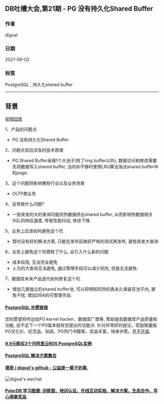 ## DB吐槽大会,第21期 - PG 没有持久化Shared Buffer  
  
### 作者  
digoal  
  
### 日期  
2021-09-02  
  
### 标签  
PostgreSQL , 持久化shared buffer  
  
----  
  
## 背景  
[视频回放](https://www.bilibili.com/video/BV1Jq4y1T7AG/)  
  
1、产品的问题点  
- PG 没有持久化Shared Buffer  
  
2、问题点背后涉及的技术原理  
- PG Shared Buffer采用1个大池子(除了ring buffer以外), 数据访问和修改需要先将数据写入shared buffer, 当内存不够时使用LRU算法淘汰shared buffer中的page.   
  
3、这个问题将影响哪些行业以及业务场景  
- OLTP类业务  
  
4、会导致什么问题?  
- 一些突发的大的查询可能将热数据挤出shared buffer, 从而影响热数据相关SQL的响应速度, 导致性能抖动, 体验下降.    
  
5、业务上应该如何避免这个坑  
- 暂时没有好的解决方案, 只能在发布前做好严格的测试再发布, 避免突发大查询  
  
6、业务上避免这个坑牺牲了什么, 会引入什么新的问题  
- 成本较高, 无法完全避免  
- 人为的大查询无法避免, 通过管理手段可以减少风险, 但是无法避免.   
  
7、数据库未来产品迭代如何修复这个坑  
- 增加几类独立的shared buffer池, 可以将明知的热的表永久保留在池子内, 避免干扰. 增加DBA的可管理手段.     
    
  
#### [PostgreSQL 许愿链接](https://github.com/digoal/blog/issues/76 "269ac3d1c492e938c0191101c7238216")
您的愿望将传达给PG kernel hacker、数据库厂商等, 帮助提高数据库产品质量和功能, 说不定下一个PG版本就有您提出的功能点. 针对非常好的提议，奖励限量版PG文化衫、纪念品、贴纸、PG热门书籍等，奖品丰富，快来许愿。[开不开森](https://github.com/digoal/blog/issues/76 "269ac3d1c492e938c0191101c7238216").  
  
  
#### [9.9元购买3个月阿里云RDS PostgreSQL实例](https://www.aliyun.com/database/postgresqlactivity "57258f76c37864c6e6d23383d05714ea")
  
  
#### [PostgreSQL 解决方案集合](https://yq.aliyun.com/topic/118 "40cff096e9ed7122c512b35d8561d9c8")
  
  
#### [德哥 / digoal's github - 公益是一辈子的事.](https://github.com/digoal/blog/blob/master/README.md "22709685feb7cab07d30f30387f0a9ae")
  
  
![digoal's wechat](../pic/digoal_weixin.jpg "f7ad92eeba24523fd47a6e1a0e691b59")
  
  
#### [PolarDB 学习图谱: 训练营、培训认证、在线互动实验、解决方案、生态合作、写心得拿奖品](https://www.aliyun.com/database/openpolardb/activity "8642f60e04ed0c814bf9cb9677976bd4")
  
